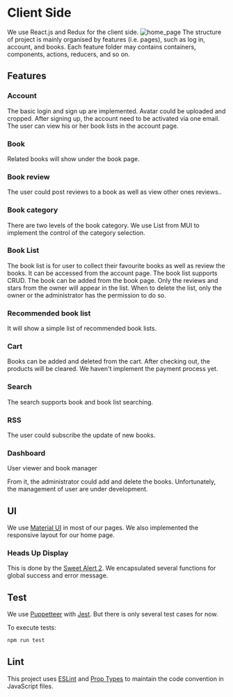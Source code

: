 # Client Side
We use React.js and Redux for the client side.
![home_page](https://i.loli.net/2018/10/19/5bc9a4afe52a7.png)
The structure of project is mainly organised by  features (i.e. pages), such as log in, account, and books.
Each feature folder may contains containers, components, actions, reducers, and so on.
## Features
### Account
The basic login and sign up are implemented. Avatar could be uploaded and cropped. After signing up, the account need to be activated via one email.
The user can view his or her book lists in the account page.
### Book
Related books will show under the book page.
### Book review
The user could post reviews to a book as well as view other ones reviews..
### Book category
There are two levels of the book category. We use List from MUI to implement the control of the category selection.
### Book List
The book list is for user to collect their favourite books as well as review the books. It can be accessed from the account page.
The book list supports CRUD. The book can be added from the book page. Only the reviews and stars from the owner will appear in the list. When to delete the list, only the owner or the administrator has the permission to do so.
### Recommended book list
It will show a simple list of recommended book lists.
### Cart
Books can be added and deleted from the cart. After checking out, the products will be cleared. We haven't implement the payment process yet.
### Search
The search supports book and book list searching.
### RSS
The user could subscribe the update of new books.
### Dashboard
User viewer and book manager

From it, the administrator could add and delete the books. Unfortunately, the management of user are under development.
## UI
We use [Material UI](https://material-ui.com/) in most of our pages.
We also implemented the responsive layout for our home page.
### Heads Up Display
This is done by the [Sweet Alert 2](https://sweetalert2.github.io/#usage). We encapsulated several functions for global success and error message.
## Test
We use [Puppetteer](https://github.com/GoogleChrome/puppeteer/) with [Jest](https://jestjs.io/). But there is only several test cases for now.

To execute tests:

```bash
npm run test
```
## Lint
This project uses [ESLint](http://eslint.org) and [Prop Types](https://github.com/facebook/prop-types) to maintain the code convention in JavaScript files.
